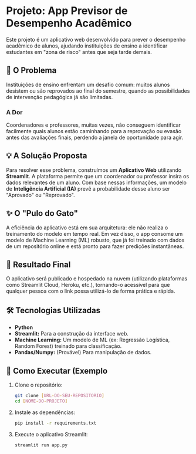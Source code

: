 # Projeto: App Previsor de Desempenho Acadêmico

Este projeto é um aplicativo web desenvolvido para prever o desempenho acadêmico de alunos, ajudando instituições de ensino a identificar estudantes em "zona de risco" antes que seja tarde demais.

## 🎯 O Problema

Instituições de ensino enfrentam um desafio comum: muitos alunos desistem ou são reprovados ao final do semestre, quando as possibilidades de intervenção pedagógica já são limitadas.

### A Dor

Coordenadores e professores, muitas vezes, não conseguem identificar facilmente quais alunos estão caminhando para a reprovação ou evasão antes das avaliações finais, perdendo a janela de oportunidade para agir.

## 💡 A Solução Proposta

Para resolver esse problema, construímos um **Aplicativo Web** utilizando **Streamlit**. A plataforma permite que um coordenador ou professor insira os dados relevantes de um aluno. Com base nessas informações, um modelo de **Inteligência Artificial (IA)** prevê a probabilidade desse aluno ser "Aprovado" ou "Reprovado".

## ✨ O "Pulo do Gato"

A eficiência do aplicativo está em sua arquitetura: ele não realiza o treinamento do modelo em tempo real. Em vez disso, o app consome um modelo de Machine Learning (ML) robusto, que já foi treinado com dados de um repositório online e está pronto para fazer predições instantâneas.

## 🚀 Resultado Final

O aplicativo será publicado e hospedado na nuvem (utilizando plataformas como Streamlit Cloud, Heroku, etc.), tornando-o acessível para que qualquer pessoa com o link possa utilizá-lo de forma prática e rápida.

## 🛠️ Tecnologias Utilizadas

* **Python**
* **Streamlit:** Para a construção da interface web.
* **Machine Learning:** Um modelo de ML (ex: Regressão Logística, Random Forest) treinado para classificação.
* **Pandas/Numpy:** (Provável) Para manipulação de dados.

## 🏁 Como Executar (Exemplo

1.  Clone o repositório:
    ```bash
    git clone [URL-DO-SEU-REPOSITORIO]
    cd [NOME-DO-PROJETO]
    ```

2.  Instale as dependências:
    ```bash
    pip install -r requirements.txt
    ```

3.  Execute o aplicativo Streamlit:
    ```bash
    streamlit run app.py
    ```
